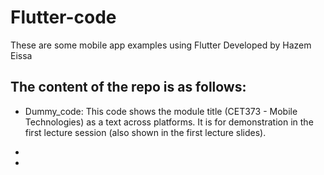 # Flutter-code
These are some mobile app examples using Flutter
Developed by Hazem Eissa

## The content of the repo is as follows:
- Dummy_code: This code shows the module title (CET373 - Mobile Technologies) as a text across platforms. It is for demonstration in the first lecture session (also shown in the first lecture slides).

- 

- 
